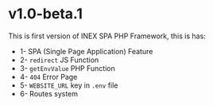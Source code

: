 # v1.0-beta.1

This is first version of INEX SPA PHP Framework, this is has:

* 1- SPA (Single Page Application) Feature
* 2- `redirect` JS Function
* 3- `getEnvValue` PHP Function
* 4- `404` Error Page
* 5- `WEBSITE_URL` key in `.env` file
* 6- Routes system
